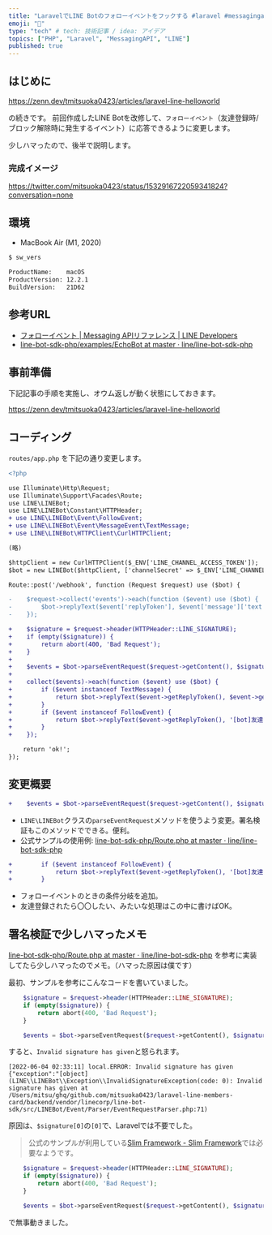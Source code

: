 ```yaml
---
title: "LaravelでLINE Botのフォローイベントをフックする #laravel #messagingapi #php"
emoji: "💬"
type: "tech" # tech: 技術記事 / idea: アイデア
topics: ["PHP", "Laravel", "MessagingAPI", "LINE"]
published: true
---
```


## はじめに

https://zenn.dev/tmitsuoka0423/articles/laravel-line-helloworld

の続きです。
前回作成したLINE Botを改修して、`フォローイベント`（友達登録時/ブロック解除時に発生するイベント）に応答できるように変更します。

少しハマったので、後半で説明します。

### 完成イメージ

https://twitter.com/mitsuoka0423/status/1532916722059341824?conversation=none

## 環境

- MacBook Air (M1, 2020)

```bash
$ sw_vers

ProductName:    macOS
ProductVersion: 12.2.1
BuildVersion:   21D62
```

## 参考URL

- [フォローイベント | Messaging APIリファレンス | LINE Developers](https://developers.line.biz/ja/reference/messaging-api/#follow-event)
- [line-bot-sdk-php/examples/EchoBot at master · line/line-bot-sdk-php](https://github.com/line/line-bot-sdk-php/tree/master/examples/EchoBot)

## 事前準備

下記記事の手順を実施し、オウム返しが動く状態にしておきます。

https://zenn.dev/tmitsuoka0423/articles/laravel-line-helloworld

## コーディング

`routes/app.php` を下記の通り変更します。

```diff php
<?php

use Illuminate\Http\Request;
use Illuminate\Support\Facades\Route;
use LINE\LINEBot;
use LINE\LINEBot\Constant\HTTPHeader;
+ use LINE\LINEBot\Event\FollowEvent;
+ use LINE\LINEBot\Event\MessageEvent\TextMessage;
+ use LINE\LINEBot\HTTPClient\CurlHTTPClient;

(略)

$httpClient = new CurlHTTPClient($_ENV['LINE_CHANNEL_ACCESS_TOKEN']);
$bot = new LINEBot($httpClient, ['channelSecret' => $_ENV['LINE_CHANNEL_SECRET']]);

Route::post('/webhook', function (Request $request) use ($bot) {

-    $request->collect('events')->each(function ($event) use ($bot) {
-        $bot->replyText($event['replyToken'], $event['message']['text']);
-    });

+    $signature = $request->header(HTTPHeader::LINE_SIGNATURE);
+    if (empty($signature)) {
+        return abort(400, 'Bad Request');
+    }
+
+    $events = $bot->parseEventRequest($request->getContent(), $signature);
+
+    collect($events)->each(function ($event) use ($bot) {
+        if ($event instanceof TextMessage) {
+            return $bot->replyText($event->getReplyToken(), $event->getText());
+        }
+        if ($event instanceof FollowEvent) {
+            return $bot->replyText($event->getReplyToken(), '[bot]友達登録されたよ！');
+        }
+    });

    return 'ok!';
});
```

## 変更概要

```diff php
+    $events = $bot->parseEventRequest($request->getContent(), $signature);
```

- `LINE\LINEBot`クラスの`parseEventRequest`メソッドを使うよう変更。署名検証もこのメソッドでできる。便利。
- 公式サンプルの使用例: [line-bot-sdk-php/Route.php at master · line/line-bot-sdk-php](https://github.com/line/line-bot-sdk-php/blob/master/examples/EchoBot/src/LINEBot/EchoBot/Route.php#L44)

```diff php
+        if ($event instanceof FollowEvent) {
+            return $bot->replyText($event->getReplyToken(), '[bot]友達登録されたよ！');
+        }
```

- フォローイベントのときの条件分岐を追加。
- 友達登録されたら〇〇したい、みたいな処理はこの中に書けばOK。

## 署名検証で少しハマったメモ

[line-bot-sdk-php/Route.php at master · line/line-bot-sdk-php](https://github.com/line/line-bot-sdk-php/blob/master/examples/EchoBot/src/LINEBot/EchoBot/Route.php#L44)
を参考に実装してたら少しハマったのでメモ。（ハマった原因は僕です）

最初、サンプルを参考にこんなコードを書いていました。

```php
    $signature = $request->header(HTTPHeader::LINE_SIGNATURE);
    if (empty($signature)) {
        return abort(400, 'Bad Request');
    }

    $events = $bot->parseEventRequest($request->getContent(), $signature[0]);
```

すると、`Invalid signature has given`と怒られます。

```log
[2022-06-04 02:33:11] local.ERROR: Invalid signature has given {"exception":"[object] (LINE\\LINEBot\\Exception\\InvalidSignatureException(code: 0): Invalid signature has given at /Users/mitsu/ghq/github.com/mitsuoka0423/laravel-line-members-card/backend/vendor/linecorp/line-bot-sdk/src/LINEBot/Event/Parser/EventRequestParser.php:71)
```

原因は、`$signature[0]`の`[0]`で、Laravelでは不要でした。

> 公式のサンプルが利用している[Slim Framework - Slim Framework](https://www.slimframework.com/)では必要なようです。

```php
    $signature = $request->header(HTTPHeader::LINE_SIGNATURE);
    if (empty($signature)) {
        return abort(400, 'Bad Request');
    }

    $events = $bot->parseEventRequest($request->getContent(), $signature);
```

で無事動きました。
